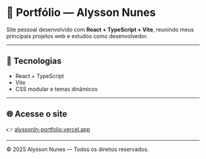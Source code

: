 # 💼 Portfólio — Alysson Nunes

Site pessoal desenvolvido com **React + TypeScript + Vite**, reunindo meus principais projetos web e estudos como desenvolvedor.

---

## 🚀 Tecnologias

- React + TypeScript
- Vite
- CSS modular e temas dinâmicos

---

## 🌐 Acesse o site

👉 [alyssonln-portfolio.vercel.app](https://alyssonln-portfolio.vercel.app)

---

© 2025 Alysson Nunes — Todos os direitos reservados.
